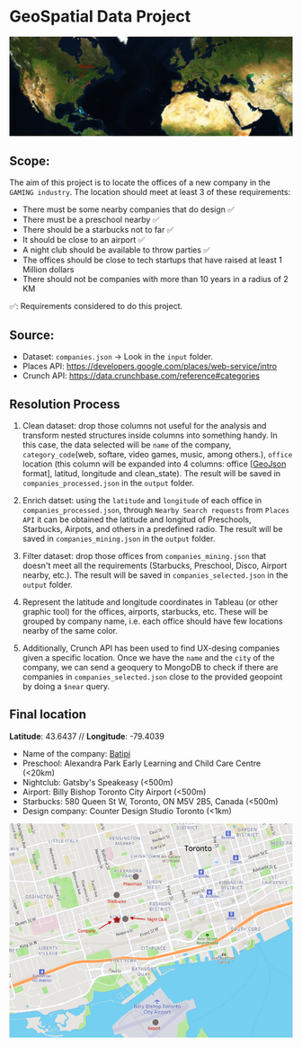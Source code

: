 # GeoSpatial Data Project

<p align="center">
 <img src="output/Image_1.png"/>
</p>

## Scope:

The aim of this project is to locate the offices of a new company in the `GAMING industry`. The location should meet at least 3 of these requirements:

- There must be some nearby companies that do design ✅
- There must be a preschool nearby ✅
- There should be a starbucks not to far ✅
- It should be close to an airport ✅
- A night club should be available to throw parties ✅
- The offices should be close to tech startups that have raised at least 1 Million dollars 
- There should not be companies with more than 10 years in a radius of 2 KM 

✅: Requirements considered to do this project. 

## Source:

- Dataset: `companies.json` -> Look in the `input` folder.
- Places API: https://developers.google.com/places/web-service/intro
- Crunch API: https://data.crunchbase.com/reference#categories

## Resolution Process

1. Clean dataset: drop those columns not useful for the analysis and transform nested structures inside columns into something handy. In this case, the data selected will be `name` of the company, `category_code`(web, softare, video games, music, among others.), `office` location (this column will be expanded into 4 columns: office [[GeoJson](https://geojson.org) format], latitud, longitude and clean_state). The result will be saved in `companies_processed.json` in the `output` folder. 

2. Enrich datset: using the `latitude` and `longitude` of each office in `companies_processed.json`, through `Nearby Search requests` from `Places API` it can be obtained the latitude and longitud of Preschools, Starbucks, Airpots, and others in a predefined radio. The result will be saved in `companies_mining.json` in the `output` folder. 

3. Filter dataset: drop those offices from `companies_mining.json` that doesn't meet all the requirements (Starbucks, Preschool, Disco, Airport nearby, etc.). The result will be saved in `companies_selected.json` in the `output` folder. 

4. Represent the latitude and longitude coordinates in Tableau (or other graphic tool) for the offices, airports, starbucks, etc. These will be grouped by company name, i.e. each office should have few locations nearby of the same color.

5. Additionally, Crunch API has been used to find UX-desing companies given a specific location. Once we have the `name` and the `city` of the company, we can send a geoquery to MongoDB to check if there are companies in `companies_selected.json` close to the provided geopoint by doing a `$near` query. 

## Final location

**Latitude**: 43.6437 //
**Longitude**: -79.4039
- Name of the company: [Batipi](https://www.batipi.com)
- Preschool: Alexandra Park Early Learning and Child Care Centre (<20km)
- Nightclub: Gatsby's Speakeasy (<500m)
- Airport: Billy Bishop Toronto City Airport (<500m)
- Starbucks: 580 Queen St W, Toronto, ON M5V 2B5, Canada (<500m)
- Design company: Counter Design Studio Toronto (<1km)

<p align="center">
 <img src="output/Toronto.png"/>
</p>
